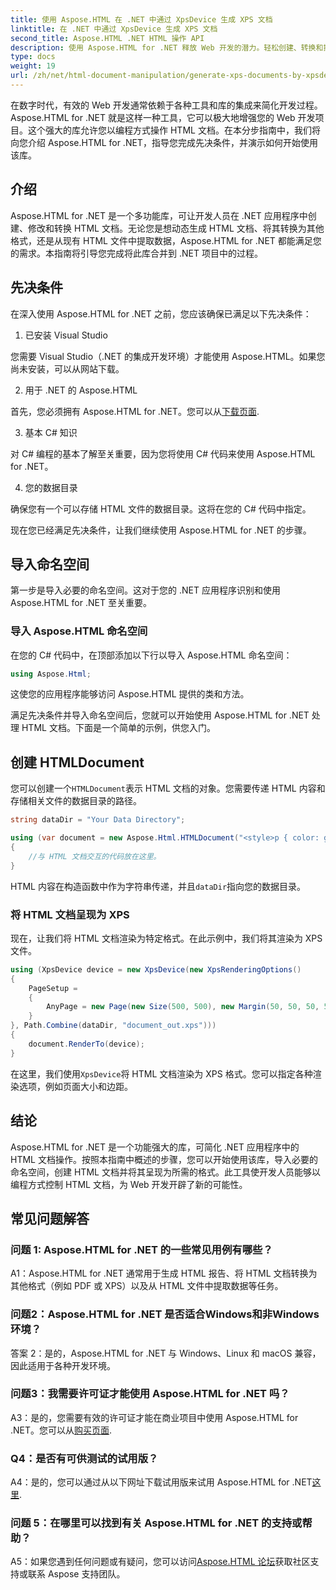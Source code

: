 ```yaml
---
title: 使用 Aspose.HTML 在 .NET 中通过 XpsDevice 生成 XPS 文档
linktitle: 在 .NET 中通过 XpsDevice 生成 XPS 文档
second_title: Aspose.HTML .NET HTML 操作 API
description: 使用 Aspose.HTML for .NET 释放 Web 开发的潜力。轻松创建、转换和操作 HTML 文档。
type: docs
weight: 19
url: /zh/net/html-document-manipulation/generate-xps-documents-by-xpsdevice/
---
```


在数字时代，有效的 Web 开发通常依赖于各种工具和库的集成来简化开发过程。Aspose.HTML for .NET 就是这样一种工具，它可以极大地增强您的 Web 开发项目。这个强大的库允许您以编程方式操作 HTML 文档。在本分步指南中，我们将向您介绍 Aspose.HTML for .NET，指导您完成先决条件，并演示如何开始使用该库。

## 介绍

Aspose.HTML for .NET 是一个多功能库，可让开发人员在 .NET 应用程序中创建、修改和转换 HTML 文档。无论您是想动态生成 HTML 文档、将其转换为其他格式，还是从现有 HTML 文件中提取数据，Aspose.HTML for .NET 都能满足您的需求。本指南将引导您完成将此库合并到 .NET 项目中的过程。

## 先决条件

在深入使用 Aspose.HTML for .NET 之前，您应该确保已满足以下先决条件：

1. 已安装 Visual Studio

您需要 Visual Studio（.NET 的集成开发环境）才能使用 Aspose.HTML。如果您尚未安装，可以从网站下载。

2. 用于 .NET 的 Aspose.HTML

首先，您必须拥有 Aspose.HTML for .NET。您可以从[下载页面](https://releases.aspose.com/html/net/).

3. 基本 C# 知识

对 C# 编程的基本了解至关重要，因为您将使用 C# 代码来使用 Aspose.HTML for .NET。

4. 您的数据目录

确保您有一个可以存储 HTML 文件的数据目录。这将在您的 C# 代码中指定。

现在您已经满足先决条件，让我们继续使用 Aspose.HTML for .NET 的步骤。

## 导入命名空间

第一步是导入必要的命名空间。这对于您的 .NET 应用程序识别和使用 Aspose.HTML for .NET 至关重要。

### 导入 Aspose.HTML 命名空间

在您的 C# 代码中，在顶部添加以下行以导入 Aspose.HTML 命名空间：

```csharp
using Aspose.Html;
```

这使您的应用程序能够访问 Aspose.HTML 提供的类和方法。

满足先决条件并导入命名空间后，您就可以开始使用 Aspose.HTML for .NET 处理 HTML 文档。下面是一个简单的示例，供您入门。

## 创建 HTMLDocument

您可以创建一个`HTMLDocument`表示 HTML 文档的对象。您需要传递 HTML 内容和存储相关文件的数据目录的路径。

```csharp
string dataDir = "Your Data Directory";

using (var document = new Aspose.Html.HTMLDocument("<style>p { color: green; }</style><p>my first paragraph</p>", dataDir))
{
    //与 HTML 文档交互的代码放在这里。
}
```

 HTML 内容在构造函数中作为字符串传递，并且`dataDir`指向您的数据目录。

### 将 HTML 文档呈现为 XPS

现在，让我们将 HTML 文档渲染为特定格式。在此示例中，我们将其渲染为 XPS 文件。

```csharp
using (XpsDevice device = new XpsDevice(new XpsRenderingOptions()
{
    PageSetup =
    {
        AnyPage = new Page(new Size(500, 500), new Margin(50, 50, 50, 50))
    }
}, Path.Combine(dataDir, "document_out.xps")))
{
    document.RenderTo(device);
}
```

在这里，我们使用`XpsDevice`将 HTML 文档渲染为 XPS 格式。您可以指定各种渲染选项，例如页面大小和边距。

## 结论

Aspose.HTML for .NET 是一个功能强大的库，可简化 .NET 应用程序中的 HTML 文档操作。按照本指南中概述的步骤，您可以开始使用该库，导入必要的命名空间，创建 HTML 文档并将其呈现为所需的格式。此工具使开发人员能够以编程方式控制 HTML 文档，为 Web 开发开辟了新的可能性。

## 常见问题解答

### 问题 1: Aspose.HTML for .NET 的一些常见用例有哪些？

A1：Aspose.HTML for .NET 通常用于生成 HTML 报告、将 HTML 文档转换为其他格式（例如 PDF 或 XPS）以及从 HTML 文件中提取数据等任务。

### 问题2：Aspose.HTML for .NET 是否适合Windows和非Windows环境？

答案 2：是的，Aspose.HTML for .NET 与 Windows、Linux 和 macOS 兼容，因此适用于各种开发环境。

### 问题3：我需要许可证才能使用 Aspose.HTML for .NET 吗？

 A3：是的，您需要有效的许可证才能在商业项目中使用 Aspose.HTML for .NET。您可以从[购买页面](https://purchase.aspose.com/buy).

### Q4：是否有可供测试的试用版？

 A4：是的，您可以通过从以下网址下载试用版来试用 Aspose.HTML for .NET[这里](https://releases.aspose.com/).

### 问题 5：在哪里可以找到有关 Aspose.HTML for .NET 的支持或帮助？

 A5：如果您遇到任何问题或有疑问，您可以访问[Aspose.HTML 论坛](https://forum.aspose.com/)获取社区支持或联系 Aspose 支持团队。